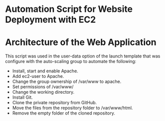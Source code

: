 # Automation Script for Website Deployment with EC2

# Architecture of the Web Application

This script was used in the user-data option of the launch template that was configure with the auto-scaling group to automate the following:

- Install, start and enable Apache.
- Add ec2-user to Apache.
- Change the group ownership of /var/www to apache.
- Set permissions of /var/www/
- Change the working directory.
- Install Git.
- Clone the private repository from GitHub.
- Move the files from the repository folder to /var/www/html.
- Remove the empty folder of the cloned repository.
